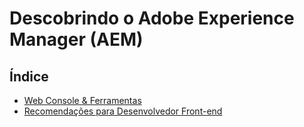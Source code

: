 Descobrindo o Adobe Experience Manager (AEM)
=========

Índice
---------
* [Web Console & Ferramentas](web-console-e-ferramentas.md)
* [Recomendações para Desenvolvedor Front-end](web-console-e-ferramentas.md)
